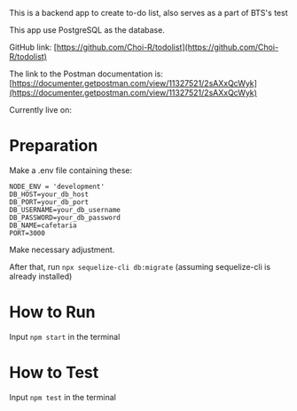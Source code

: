 This is a backend app to create to-do list, also serves as a part of BTS's test

This app use PostgreSQL as the database. 

GitHub link: [https://github.com/Choi-R/todolist](https://github.com/Choi-R/todolist)

The link to the Postman documentation is: [https://documenter.getpostman.com/view/11327521/2sAXxQcWyk](https://documenter.getpostman.com/view/11327521/2sAXxQcWyk)

Currently live on: 

# Preparation
Make a .env file containing these:
```
NODE_ENV = 'development'
DB_HOST=your_db_host
DB_PORT=your_db_port
DB_USERNAME=your_db_username
DB_PASSWORD=your_db_password
DB_NAME=cafetaria
PORT=3000
```
Make necessary adjustment.

After that, run ```npx sequelize-cli db:migrate``` (assuming sequelize-cli is already installed)

# How to Run
Input ```npm start``` in the terminal

# How to Test
Input ```npm test``` in the terminal